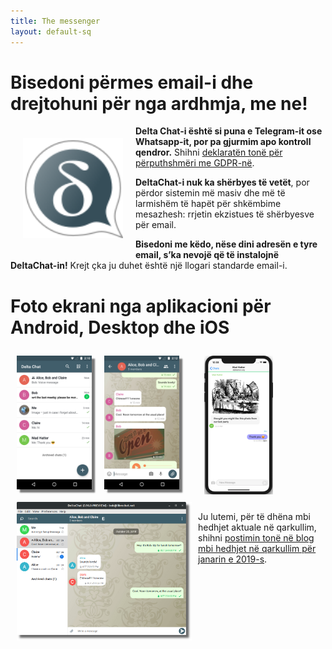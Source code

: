 ```yaml
---
title: The messenger
layout: default-sq
---
```




<!-- GENERATED FILE -- DO NOT EDIT -->



# Bisedoni përmes email-i dhe drejtohuni për nga ardhmja, me ne!

<img src="../assets/logos/delta-chat.svg" width="160" style="float: left; margin: 20px;" />

**Delta Chat-i është si puna e Telegram-it ose Whatsapp-it, por pa gjurmim apo kontroll qendror.**
Shihni [deklaratën tonë për përputhshmëri me GDPR-në](gdpr).

**DeltaChat-i nuk ka shërbyes të vetët**, por përdor sistemin më masiv dhe më të larmishëm 
të hapët për shkëmbime mesazhesh: rrjetin ekzistues të shërbyesve për email.

**Bisedoni me këdo, nëse dini adresën e tyre email, s’ka nevojë që të instalojnë DeltaChat-in!** 
Krejt çka ju duhet është një llogari standarde email-i.


# Foto ekrani nga aplikacioni për Android, Desktop dhe iOS 

<img src="../assets/blog/2019-01-chatlist.png" width="120" 
style="float: left; margin: 10px;display: block;box-shadow: 5px 5px 2px #777;" /> 
<img src="../assets/blog/2019-01-chat.png" width="120" 
style="float: left; margin: 10px;display: block;box-shadow: 5px 5px 2px #777;" /> 

<img src="../assets/blog/desktop-screenshot.png" width="280" style="float:left; margin: 10px" /> 

<img src="../assets/blog/ios_screenshot_chat_view.png" width="110" style="margin: 10px" /> 

Ju lutemi, për të dhëna mbi hedhjet aktuale në qarkullim, shihni 
[postimin tonë në blog mbi hedhjet në qarkullim për janarin e 2019-s](../en/2019-01-27-releases). 


